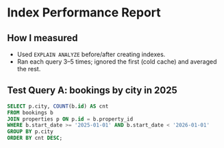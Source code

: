 # Index Performance Report

## How I measured
- Used `EXPLAIN ANALYZE` before/after creating indexes.
- Ran each query 3–5 times; ignored the first (cold cache) and averaged the rest.

## Test Query A: bookings by city in 2025
```sql
SELECT p.city, COUNT(b.id) AS cnt
FROM bookings b
JOIN properties p ON p.id = b.property_id
WHERE b.start_date >= '2025-01-01' AND b.start_date < '2026-01-01'
GROUP BY p.city
ORDER BY cnt DESC;

